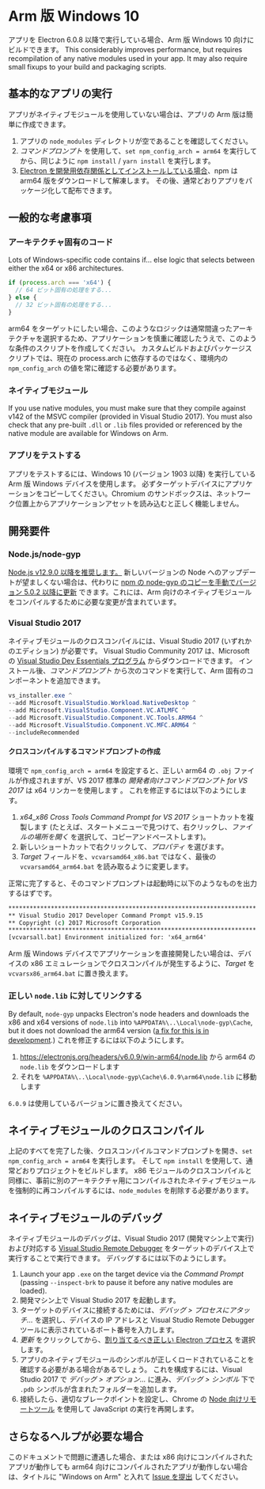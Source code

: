 # Arm 版 Windows 10

アプリを Electron 6.0.8 以降で実行している場合、Arm 版 Windows 10 向けにビルドできます。 This considerably improves performance, but requires recompilation of any native modules used in your app. It may also require small fixups to your build and packaging scripts.

## 基本的なアプリの実行
アプリがネイティブモジュールを使用していない場合は、アプリの Arm 版は簡単に作成できます。

1. アプリの `node_modules` ディレクトリが空であることを確認してください。
2. _コマンドプロンプト_ を使用して、`set npm_config_arch = arm64` を実行してから、同じように `npm install` / `yarn install` を実行します。
3. [Electron を開発用依存関係としてインストールしている場合](first-app.md)、npm は arm64 版をダウンロードして解凍します。 その後、通常どおりアプリをパッケージ化して配布できます。

## 一般的な考慮事項

### アーキテクチャ固有のコード

Lots of Windows-specific code contains if... else logic that selects between either the x64 or x86 architectures.

```js
if (process.arch === 'x64') {
  // 64 ビット固有の処理をする...
} else {
  // 32 ビット固有の処理をする...
}
```

arm64 をターゲットにしたい場合、このようなロジックは通常間違ったアーキテクチャを選択するため、アプリケーションを慎重に確認したうえで、このような条件のスクリプトを作成してください。 カスタムビルドおよびパッケージスクリプトでは、現在の process.arch に依存するのではなく、環境内の `npm_config_arch` の値を常に確認する必要があります。

### ネイティブモジュール
If you use native modules, you must make sure that they compile against v142 of the MSVC compiler (provided in Visual Studio 2017). You must also check that any pre-built `.dll` or `.lib` files provided or referenced by the native module are available for Windows on Arm.

### アプリをテストする
アプリをテストするには、Windows 10 (バージョン 1903 以降) を実行している Arm 版 Windows デバイスを使用します。 必ずターゲットデバイスにアプリケーションをコピーしてください。Chromium のサンドボックスは、ネットワーク位置上からアプリケーションアセットを読み込むと正しく機能しません。

## 開発要件
### Node.js/node-gyp

[Node.js v12.9.0 以降を推奨します。](https://nodejs.org/en/) 新しいバージョンの Node へのアップデートが望ましくない場合は、代わりに [npm の node-gyp のコピーを手動でバージョン 5.0.2 以降に更新](https://github.com/nodejs/node-gyp/wiki/Updating-npm's-bundled-node-gyp) できます。これには、Arm 向けのネイティブモジュールをコンパイルするために必要な変更が含まれています。

### Visual Studio 2017
ネイティブモジュールのクロスコンパイルには、Visual Studio 2017 (いずれかのエディション) が必要です。 Visual Studio Community 2017 は、Microsoft の [Visual Studio Dev Essentials プログラム](https://visualstudio.microsoft.com/dev-essentials/) からダウンロードできます。 インストール後、_コマンドプロンプト_ から次のコマンドを実行して、Arm 固有のコンポーネントを追加できます。

```powershell
vs_installer.exe ^
--add Microsoft.VisualStudio.Workload.NativeDesktop ^
--add Microsoft.VisualStudio.Component.VC.ATLMFC ^
--add Microsoft.VisualStudio.Component.VC.Tools.ARM64 ^
--add Microsoft.VisualStudio.Component.VC.MFC.ARM64 ^
--includeRecommended
```

#### クロスコンパイルするコマンドプロンプトの作成
環境で `npm_config_arch = arm64` を設定すると、正しい arm64 の `.obj` ファイルが作成されますが、VS 2017 標準の _開発者向けコマンドプロンプト for VS 2017_ は x64 リンカーを使用します 。 これを修正するには以下のようにします。

1. _x64_x86 Cross Tools Command Prompt for VS 2017_ ショートカットを複製します (たとえば、スタートメニューで見つけて、右クリックし、_ファイルの場所を開く_ を選択して、コピーアンドペーストします)。
2. 新しいショートカットで右クリックして、_プロパティ_ を選びます。
3. _Target_ フィールドを、`vcvarsamd64_x86.bat` ではなく、最後の`vcvarsamd64_arm64.bat` を読み取るように変更します。

正常に完了すると、そのコマンドプロンプトは起動時に以下のようなものを出力するはずです。

```bat
**********************************************************************
** Visual Studio 2017 Developer Command Prompt v15.9.15
** Copyright (c) 2017 Microsoft Corporation
**********************************************************************
[vcvarsall.bat] Environment initialized for: 'x64_arm64'
```

Arm 版 Windows デバイスでアプリケーションを直接開発したい場合は、デバイスの x86 エミュレーションでクロスコンパイルが発生するように、_Target_ を `vcvarsx86_arm64.bat` に置き換えます。

### 正しい `node.lib` に対してリンクする

By default, `node-gyp` unpacks Electron's node headers and downloads the x86 and x64 versions of `node.lib` into `%APPDATA%\..\Local\node-gyp\Cache`, but it does not download the arm64 version ([a fix for this is in development](https://github.com/nodejs/node-gyp/pull/1875).) これを修正するには以下のようにします。

1. https://electronjs.org/headers/v6.0.9/win-arm64/node.lib から arm64 の `node.lib` をダウンロードします
2. それを `%APPDATA%\..\Local\node-gyp\Cache\6.0.9\arm64\node.lib` に移動します

`6.0.9` は使用しているバージョンに置き換えてください。


## ネイティブモジュールのクロスコンパイル
上記のすべてを完了した後、クロスコンパイルコマンドプロンプトを開き、`set npm_config_arch = arm64` を実行します。 そして `npm install` を使用して、通常どおりプロジェクトをビルドします。 x86 モジュールのクロスコンパイルと同様に、事前に別のアーキテクチャ用にコンパイルされたネイティブモジュールを強制的に再コンパイルするには、`node_modules` を削除する必要があります。

## ネイティブモジュールのデバッグ

ネイティブモジュールのデバッグは、Visual Studio 2017 (開発マシン上で実行) および対応する [Visual Studio Remote Debugger](https://docs.microsoft.com/en-us/visualstudio/debugger/remote-debugging-cpp?view=vs-2019) をターゲットのデバイス上で実行することで実行できます。 デバッグするには以下のようにします。

1. Launch your app `.exe` on the target device via the _Command Prompt_ (passing `--inspect-brk` to pause it before any native modules are loaded).
2. 開発マシン上で Visual Studio 2017 を起動します。
3. ターゲットのデバイスに接続するためには、_デバッグ > プロセスにアタッチ..._ を選択し、デバイスの IP アドレスと Visual Studio Remote Debugger ツールに表示されているポート番号を入力します。
4. _更新_ をクリックしてから、[割り当てるべき正しい Electron プロセス](../development/debug-instructions-windows.md) を選択します。
5. アプリのネイティブモジュールのシンボルが正しくロードされていることを確認する必要がある場合があるでしょう。 これを構成するには、Visual Studio 2017 で _デバッグ > オプション..._ に進み、_デバッグ > シンボル_ 下で `.pdb` シンボルが含まれたフォルダーを追加します。
5. 接続したら、適切なブレークポイントを設定し、Chrome の [Node 向けリモートツール](debugging-main-process.md) を使用して JavaScript の実行を再開します。

## さらなるヘルプが必要な場合
このドキュメントで問題に遭遇した場合、または x86 向けにコンパイルされたアプリが動作しても arm64 向けにコンパイルされたアプリが動作しない場合は、タイトルに "Windows on Arm" と入れて [Issue を提出](../development/issues.md) してください。
